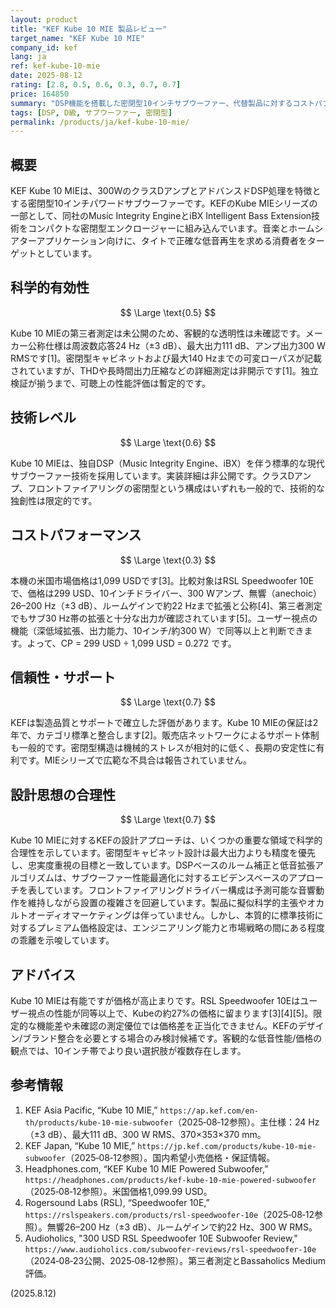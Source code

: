 ```yaml
---
layout: product
title: "KEF Kube 10 MIE 製品レビュー"
target_name: "KEF Kube 10 MIE"
company_id: kef
lang: ja
ref: kef-kube-10-mie
date: 2025-08-12
rating: [2.8, 0.5, 0.6, 0.3, 0.7, 0.7]
price: 164850
summary: "DSP機能を搭載した密閉型10インチサブウーファー、代替製品に対するコストパフォーマンスの悪さが課題"
tags: [DSP, D級, サブウーファー, 密閉型]
permalink: /products/ja/kef-kube-10-mie/
---
```

## 概要

KEF Kube 10 MIEは、300WのクラスDアンプとアドバンスドDSP処理を特徴とする密閉型10インチパワードサブウーファーです。KEFのKube MIEシリーズの一部として、同社のMusic Integrity EngineとiBX Intelligent Bass Extension技術をコンパクトな密閉型エンクロージャーに組み込んでいます。音楽とホームシアターアプリケーション向けに、タイトで正確な低音再生を求める消費者をターゲットとしています。

## 科学的有効性

$$ \Large \text{0.5} $$

Kube 10 MIEの第三者測定は未公開のため、客観的な透明性は未確認です。メーカー公称仕様は周波数応答24 Hz（±3 dB）、最大出力111 dB、アンプ出力300 W RMSです[1]。密閉型キャビネットおよび最大140 Hzまでの可変ローパスが記載されていますが、THDや長時間出力圧縮などの詳細測定は非開示です[1]。独立検証が揃うまで、可聴上の性能評価は暫定的です。

## 技術レベル

$$ \Large \text{0.6} $$

Kube 10 MIEは、独自DSP（Music Integrity Engine、iBX）を伴う標準的な現代サブウーファー技術を採用しています。実装詳細は非公開です。クラスDアンプ、フロントファイアリングの密閉型という構成はいずれも一般的で、技術的な独創性は限定的です。

## コストパフォーマンス

$$ \Large \text{0.3} $$

本機の米国市場価格は1,099 USDです[3]。比較対象はRSL Speedwoofer 10Eで、価格は299 USD、10インチドライバー、300 Wアンプ、無響（anechoic）26–200 Hz（±3 dB）、ルームゲインで約22 Hzまで拡張と公称[4]、第三者測定でもサブ30 Hz帯の拡張と十分な出力が確認されています[5]。ユーザー視点の機能（深低域拡張、出力能力、10インチ/約300 W）で同等以上と判断できます。よって、CP = 299 USD ÷ 1,099 USD = 0.272 です。

## 信頼性・サポート

$$ \Large \text{0.7} $$

KEFは製造品質とサポートで確立した評価があります。Kube 10 MIEの保証は2年で、カテゴリ標準と整合します[2]。販売店ネットワークによるサポート体制も一般的です。密閉型構造は機械的ストレスが相対的に低く、長期の安定性に有利です。MIEシリーズで広範な不具合は報告されていません。

## 設計思想の合理性

$$ \Large \text{0.7} $$

Kube 10 MIEに対するKEFの設計アプローチは、いくつかの重要な領域で科学的合理性を示しています。密閉型キャビネット設計は最大出力よりも精度を優先し、忠実度重視の目標と一致しています。DSPベースのルーム補正と低音拡張アルゴリズムは、サブウーファー性能最適化に対するエビデンスベースのアプローチを表しています。フロントファイアリングドライバー構成は予測可能な音響動作を維持しながら設置の複雑さを回避しています。製品に擬似科学的主張やオカルトオーディオマーケティングは伴っていません。しかし、本質的に標準技術に対するプレミアム価格設定は、エンジニアリング能力と市場戦略の間にある程度の乖離を示唆しています。

## アドバイス

Kube 10 MIEは有能ですが価格が高止まりです。RSL Speedwoofer 10Eはユーザー視点の性能が同等以上で、Kubeの約27%の価格に留まります[3][4][5]。限定的な機能差や未確認の測定優位では価格差を正当化できません。KEFのデザイン/ブランド整合を必要とする場合のみ検討候補です。客観的な低音性能/価格の観点では、10インチ帯でより良い選択肢が複数存在します。

## 参考情報

1. KEF Asia Pacific, “Kube 10 MIE,” `https://ap.kef.com/en-th/products/kube-10-mie-subwoofer`（2025‑08‑12参照）。主仕様：24 Hz（±3 dB）、最大111 dB、300 W RMS、370×353×370 mm。
2. KEF Japan, “Kube 10 MIE,” `https://jp.kef.com/products/kube-10-mie-subwoofer`（2025‑08‑12参照）。国内希望小売価格・保証情報。
3. Headphones.com, “KEF Kube 10 MIE Powered Subwoofer,” `https://headphones.com/products/kef-kube-10-mie-powered-subwoofer`（2025‑08‑12参照）。米国価格1,099.99 USD。
4. Rogersound Labs (RSL), “Speedwoofer 10E,” `https://rslspeakers.com/products/rsl-speedwoofer-10e`（2025‑08‑12参照）。無響26–200 Hz（±3 dB）、ルームゲインで約22 Hz、300 W RMS。
5. Audioholics, "300 USD RSL Speedwoofer 10E Subwoofer Review," `https://www.audioholics.com/subwoofer-reviews/rsl-speedwoofer-10e`（2024‑08‑23公開、2025‑08‑12参照）。第三者測定とBassaholics Medium評価。

(2025.8.12)